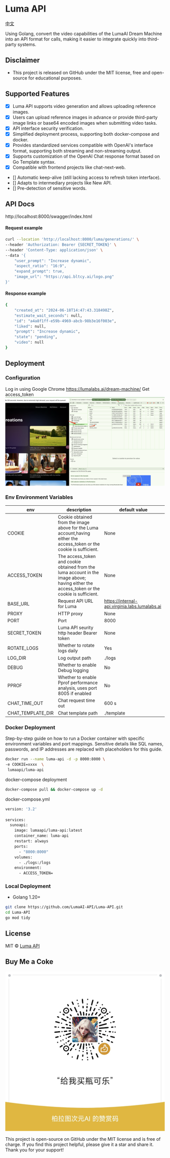 ﻿# Luma API
[中文](./README_ZH.md)

Using Golang, convert the video capabilities of the LumaAI Dream Machine into an API format for calls, making it easier to integrate quickly into third-party systems.

## Disclaimer
- This project is released on GitHub under the MIT license, free and open-source for educational purposes.

## Supported Features
- [x] Luma API supports video generation and allows uploading reference images.
- [x] Users can upload reference images in advance or provide third-party image links or base64 encoded images when submitting video tasks.
- [x] API interface security verification.
- [x] Simplified deployment process, supporting both docker-compose and docker.
- [x] Provides standardized services compatible with OpenAI's interface format, supporting both streaming and non-streaming output.
- [x] Supports customization of the OpenAI Chat response format based on Go Template syntax.
- [x] Compatible with frontend projects like chat-next-web.
- [] Automatic keep-alive (still lacking access to refresh token interface).
- [] Adapts to intermediary projects like New API.
- [] Pre-detection of sensitive words.


## API Docs

http://localhost:8000/swagger/index.html

#### Request example
```bash
curl --location 'http://localhost:8000/luma/generations/' \
--header 'Authorization: Bearer {SECRET_TOKEN}' \
--header 'Content-Type: application/json' \
--data '{
    "user_prompt": "Increase dynamic",
    "aspect_ratio": "16:9",
    "expand_prompt": true,
    "image_url": "https://api.bltcy.ai/logo.png" 
}'
```

#### Response example
```bash
{
    "created_at": "2024-06-18T14:47:43.318498Z",
    "estimate_wait_seconds": null,
    "id": "a4a8f1ff-e59b-4969-abcb-98b3e16f003e",
    "liked": null,
    "prompt": "Increase dynamic",
    "state": "pending",
    "video": null
}
```

## Deployment

### Configuration
Log in using Google Chrome https://lumalabs.ai/dream-machine/
Get access_token
   ![token.png](./docs/images/token.png)

### Env Environment Variables
| env         | description                                                                                                                                | default value                                  |
|-------------|--------------------------------------------------------------------------------------------------------------------------------------------|------------------------------------------------|
| COOKIE      | Cookie obtained from the image above for the Luma account,having either the access_token or the cookie is sufficient.	                     | None                                           | 
| ACCESS_TOKEN | The access_token and cookie obtained from the luma account in the image above; having either the access_token or the cookie is sufficient. | None                                           |
| BASE_URL    | Request API URL for Luma                                                                                                                   | https://internal-api.virginia.labs.lumalabs.ai | 
| PROXY       | HTTP proxy	                                                                                                                                | None                                           | 
| PORT        | Port                                                                                                                                       | 8000                                           | 
| SECRET_TOKEN | Luma API seurity http header Bearer token                                                                                                  | None                                           |
| ROTATE_LOGS | Whether to rotate logs daily	                                                                                                              | Yes                                            | 
| LOG_DIR     | Log output path                                                                                                                            | ./logs                                         | 
| DEBUG       | Whether to enable Debug logging	                                                                                                           | No                                             | 
| PPROF       | Whether to enable Pprof performance analysis, uses port 8005 if enabled	                                                                   | No                                             |
| CHAT_TIME_OUT | Chat request time out                                                                                                                      | 600 s                                          |
| CHAT_TEMPLATE_DIR | Chat template path                                                                                                                         | ./template                                     |


### Docker Deployment
Step-by-step guide on how to run a Docker container with specific environment variables and port mappings. Sensitive details like SQL names, passwords, and IP addresses are replaced with placeholders for this guide.

```bash
docker run --name luma-api -d -p 8000:8000 \
-e COOKIE=xxxx  \
 lumaapi/luma-api
```

docker-compose deployment
```bash
docker-compose pull && docker-compose up -d
```

docker-compose.yml
```bash
version: '3.2'

services:
  sunoapi:
    image: lumaapi/luma-api:latest
    container_name: luma-api
    restart: always
    ports:
      - "8000:8000"
    volumes:
      - ./logs:/logs
    environment:
      - ACCESS_TOKEN=
```

### Local Deployment
- Golang 1.20+

```bash
git clone https://github.com/LumaAI-API/Luma-API.git
cd Luma-API
go mod tidy
```

## License
MIT © [Luma API](./license)

## Buy Me a Coke
![zanshangcode.jpg](./docs/images/zanshangcode.jpg)

This project is open-source on GitHub under the MIT license and is free of charge. If you find this project helpful, please give it a star and share it. Thank you for your support!

